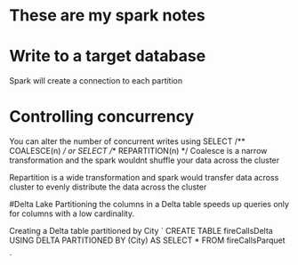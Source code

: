 # These are my spark notes

# Write to a target database 
Spark will create a connection to each partition 

# Controlling concurrency

You can alter the number of concurrent writes using SELECT /** COALESCE(n) */ or SELECT /** REPARTITION(n) */
Coalesce is a narrow transformation and the spark wouldnt shuffle your data across the cluster

Repartition is a wide transformation and spark would transfer data across cluster to evenly distribute the data across the cluster

#Delta Lake
Partitioning the columns in a Delta table speeds up queries only for columns with a low cardinality. 

Creating a Delta table partitioned by City
`
CREATE TABLE fireCallsDelta
USING DELTA
PARTITIONED BY (City)
AS
SELECT * FROM fireCallsParquet

`
